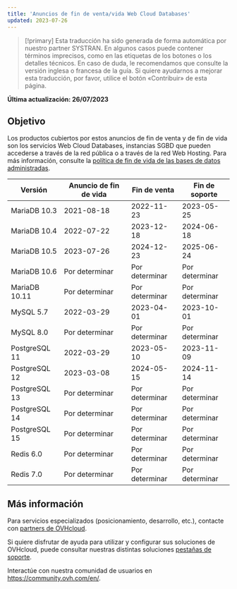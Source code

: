 ```yaml
---
title: 'Anuncios de fin de venta/vida Web Cloud Databases'
updated: 2023-07-26
---
```


> [!primary]
> Esta traducción ha sido generada de forma automática por nuestro partner SYSTRAN. En algunos casos puede contener términos imprecisos, como en las etiquetas de los botones o los detalles técnicos. En caso de duda, le recomendamos que consulte la versión inglesa o francesa de la guía. Si quiere ayudarnos a mejorar esta traducción, por favor, utilice el botón «Contribuir» de esta página.
>

**Última actualización: 26/07/2023**

## Objetivo

Los productos cubiertos por estos anuncios de fin de venta y de fin de vida son los servicios Web Cloud Databases, instancias SGBD que pueden accederse a través de la red pública o a través de la red Web Hosting.
Para más información, consulte la [política de fin de vida de las bases de datos administradas](/pages/web_cloud/web_cloud_databases/eol-policy).

|Versión|Anuncio de fin de vida|Fin de venta|Fin de soporte|
|---|---|---|---|
|MariaDB 10.3|2021-08-18|2022-11-23|2023-05-25|
|MariaDB 10.4|2022-07-22|2023-12-18|2024-06-18|
|MariaDB 10.5|2023-07-26|2024-12-23|2025-06-24|
|MariaDB 10.6|Por determinar|Por determinar|Por determinar|
|MariaDB 10.11|Por determinar|Por determinar|Por determinar|
|MySQL 5.7|2022-03-29|2023-04-01|2023-10-01|
|MySQL 8.0|Por determinar|Por determinar|Por determinar|
|PostgreSQL 11|2022-03-29|2023-05-10|2023-11-09|
|PostgreSQL 12|2023-03-08|2024-05-15|2024-11-14|
|PostgreSQL 13|Por determinar|Por determinar|Por determinar|
|PostgreSQL 14|Por determinar|Por determinar|Por determinar|
|PostgreSQL 15|Por determinar|Por determinar|Por determinar|
|Redis 6.0|Por determinar|Por determinar|Por determinar|
|Redis 7.0|Por determinar|Por determinar|Por determinar|

## Más información

Para servicios especializados (posicionamiento, desarrollo, etc.), contacte con [partners de OVHcloud](https://partner.ovhcloud.com/es/directory/).

Si quiere disfrutar de ayuda para utilizar y configurar sus soluciones de OVHcloud, puede consultar nuestras distintas soluciones [pestañas de soporte](https://www.ovhcloud.com/es/support-levels/).

Interactúe con nuestra comunidad de usuarios en <https://community.ovh.com/en/>.
